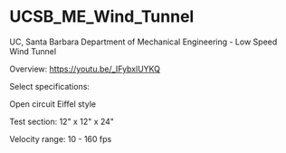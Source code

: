 # UCSB_ME_Wind_Tunnel
UC, Santa Barbara
Department of Mechanical Engineering - Low Speed Wind Tunnel

Overview: https://youtu.be/_IFybxlUYKQ

Select specifications:

Open circuit Eiffel style

Test section: 12" x 12" x 24"

Velocity range: 10 - 160 fps
